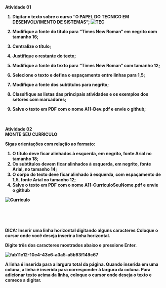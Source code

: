 <B> Atividade 01 <B>
1)  Digitar o texto sobre o curso “O PAPEL DO TÉCNICO EM DESENVOLVIMENTO DE SISTEMAS”;
![TEC](https://github.com/vedilson/SOP/assets/159180757/2db094c2-cc1b-4df3-8392-cb86d576f7af)

2)  Modifique a fonte do título para “Times New Roman” em negrito com tamanho 16;
3)  Centralize o título;
4)  Justifique o restante do texto;
5)  Modifique a fonte do texto para “Times New Roman” com tamanho 12;
6) Selecione o texto e defina o espaçamento entre linhas para 1,5;
7) Modifique a fonte dos subtítulos para negrito;
8) Classifique as listas das principais atividades e os exemplos dos setores com marcadores;
9) Salve o texto em PDF com o nome A11-Dev.pdf e envie o github;
<BR><BR><BR>

<B> Atividade 02 <B><BR>
MONTE SEU CURRICULO

Sigas orientações com relação ao formato:

1) O título deve ficar alinhados à esquerda, em negrito, fonte Arial no tamanho 18;
2) Os subtítulos devem ficar alinhados à esquerda, em negrito, fonte Arial, no tamanho 14;
3) O corpo do texto deve ficar alinhado â esquerda, com espaçamento de 1,5, fonte Arial no tamanho 12;
4) Salve o texto em PDF com o nome A11-CurriculoSeuNome.pdf e envie o github

![Curriculo](https://github.com/vedilson/SOP/assets/159180757/d1bd8639-f093-4cf4-aa0f-d16210780beb)


<BR><BR><BR><BR>
DICA:
Inserir uma linha horizontal digitando alguns caracteres
Coloque o cursor onde você deseja inserir a linha horizontal.

Digite três dos caracteres mostrados abaixo e pressione Enter.

![fab11e12-10e4-43e6-a3a5-a5b93f149c67](https://github.com/vedilson/SOP/assets/159180757/145ea68b-0d5d-4c37-9048-27b3803d88c4)


A linha é inserida para a largura total da página. Quando inserida em uma coluna, a linha é inserida para corresponder à largura da coluna. Para adicionar texto acima da linha, coloque o cursor onde deseja o texto e comece a digitar.

